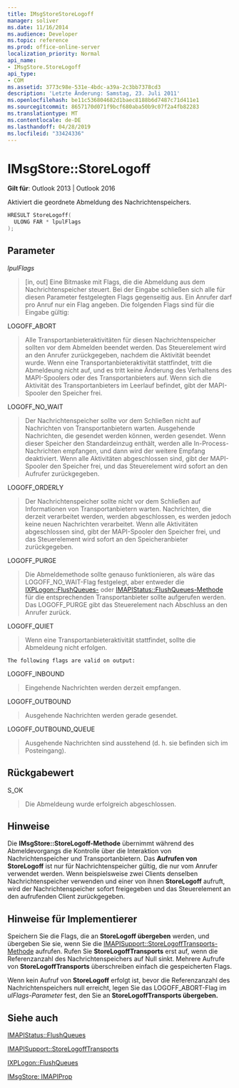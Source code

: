 ```yaml
---
title: IMsgStoreStoreLogoff
manager: soliver
ms.date: 11/16/2014
ms.audience: Developer
ms.topic: reference
ms.prod: office-online-server
localization_priority: Normal
api_name:
- IMsgStore.StoreLogoff
api_type:
- COM
ms.assetid: 3773c98e-531e-4bdc-a39a-2c3bb7378cd3
description: 'Letzte Änderung: Samstag, 23. Juli 2011'
ms.openlocfilehash: be11c536804682d1baec8188b6d7487c71d411e1
ms.sourcegitcommit: 8657170d071f9bcf680aba50b9c07f2a4fb82283
ms.translationtype: MT
ms.contentlocale: de-DE
ms.lasthandoff: 04/28/2019
ms.locfileid: "33424336"
---
```

# <a name="imsgstorestorelogoff"></a>IMsgStore::StoreLogoff

  
  
**Gilt für**: Outlook 2013 | Outlook 2016 
  
Aktiviert die geordnete Abmeldung des Nachrichtenspeichers.
  
```cpp
HRESULT StoreLogoff(
  ULONG FAR * lpulFlags
);
```

## <a name="parameters"></a>Parameter

 _lpulFlags_
  
> [in, out] Eine Bitmaske mit Flags, die die Abmeldung aus dem Nachrichtenspeicher steuert. Bei der Eingabe schließen sich alle für diesen Parameter festgelegten Flags gegenseitig aus. Ein Anrufer darf pro Anruf nur ein Flag angeben. Die folgenden Flags sind für die Eingabe gültig:
    
LOGOFF_ABORT 
  
> Alle Transportanbieteraktivitäten für diesen Nachrichtenspeicher sollten vor dem Abmelden beendet werden. Das Steuerelement wird an den Anrufer zurückgegeben, nachdem die Aktivität beendet wurde. Wenn eine Transportanbieteraktivität stattfindet, tritt die Abmeldeung nicht auf, und es tritt keine Änderung des Verhaltens des MAPI-Spoolers oder des Transportanbieters auf. Wenn sich die Aktivität des Transportanbieters im Leerlauf befindet, gibt der MAPI-Spooler den Speicher frei. 
    
LOGOFF_NO_WAIT 
  
> Der Nachrichtenspeicher sollte vor dem Schließen nicht auf Nachrichten von Transportanbietern warten. Ausgehende Nachrichten, die gesendet werden können, werden gesendet. Wenn dieser Speicher den Standardeinzug enthält, werden alle In-Process-Nachrichten empfangen, und dann wird der weitere Empfang deaktiviert. Wenn alle Aktivitäten abgeschlossen sind, gibt der MAPI-Spooler den Speicher frei, und das Steuerelement wird sofort an den Aufrufer zurückgegeben. 
    
LOGOFF_ORDERLY 
  
> Der Nachrichtenspeicher sollte nicht vor dem Schließen auf Informationen von Transportanbietern warten. Nachrichten, die derzeit verarbeitet werden, werden abgeschlossen, es werden jedoch keine neuen Nachrichten verarbeitet. Wenn alle Aktivitäten abgeschlossen sind, gibt der MAPI-Spooler den Speicher frei, und das Steuerelement wird sofort an den Speicheranbieter zurückgegeben. 
    
LOGOFF_PURGE 
  
> Die Abmeldemethode sollte genauso funktionieren, als wäre das LOGOFF_NO_WAIT-Flag festgelegt, aber entweder die [IXPLogon::FlushQueues-](ixplogon-flushqueues.md) oder [IMAPIStatus::FlushQueues-Methode](imapistatus-flushqueues.md) für die entsprechenden Transportanbieter sollte aufgerufen werden. Das LOGOFF_PURGE gibt das Steuerelement nach Abschluss an den Anrufer zurück. 
    
LOGOFF_QUIET 
  
> Wenn eine Transportanbieteraktivität stattfindet, sollte die Abmeldeung nicht erfolgen.
    
    The following flags are valid on output:
    
LOGOFF_INBOUND 
  
> Eingehende Nachrichten werden derzeit empfangen.
    
LOGOFF_OUTBOUND 
  
> Ausgehende Nachrichten werden gerade gesendet.
    
LOGOFF_OUTBOUND_QUEUE 
  
> Ausgehende Nachrichten sind ausstehend (d. h. sie befinden sich im Posteingang).
    
## <a name="return-value"></a>Rückgabewert

S_OK 
  
> Die Abmeldeung wurde erfolgreich abgeschlossen.
    
## <a name="remarks"></a>Hinweise

Die **IMsgStore::StoreLogoff-Methode** übernimmt während des Abmeldevorgangs die Kontrolle über die Interaktion von Nachrichtenspeicher und Transportanbietern. Das **Aufrufen von StoreLogoff** ist nur für Nachrichtenspeicher gültig, die nur vom Anrufer verwendet werden. Wenn beispielsweise zwei Clients denselben Nachrichtenspeicher verwenden und einer von ihnen **StoreLogoff** aufruft, wird der Nachrichtenspeicher sofort freigegeben und das Steuerelement an den aufrufenden Client zurückgegeben.
  
## <a name="notes-to-implementers"></a>Hinweise für Implementierer

Speichern Sie die Flags, die an **StoreLogoff übergeben** werden, und übergeben Sie sie, wenn Sie die [IMAPISupport::StoreLogoffTransports-Methode](imapisupport-storelogofftransports.md) aufrufen. Rufen Sie **StoreLogoffTransports** erst auf, wenn die Referenzanzahl des Nachrichtenspeichers auf Null sinkt. Mehrere Aufrufe von **StoreLogoffTransports** überschreiben einfach die gespeicherten Flags. 
  
Wenn kein Aufruf von **StoreLogoff** erfolgt ist, bevor die Referenzanzahl des Nachrichtenspeichers null erreicht, legen Sie das LOGOFF_ABORT-Flag im _ulFlags-Parameter_ fest, den Sie an **StoreLogoffTransports übergeben.**
  
## <a name="see-also"></a>Siehe auch



[IMAPIStatus::FlushQueues](imapistatus-flushqueues.md)
  
[IMAPISupport::StoreLogoffTransports](imapisupport-storelogofftransports.md)
  
[IXPLogon::FlushQueues](ixplogon-flushqueues.md)
  
[IMsgStore: IMAPIProp](imsgstoreimapiprop.md)

